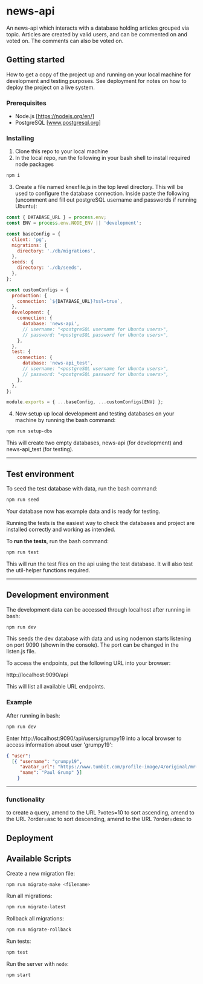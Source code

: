 # news-api

An news-api which interacts with a database holding articles grouped via topic. Articles are created by valid users, and can be commented on and voted on. The comments can also be voted on.

## Getting started
How to get a copy of the project up and running on your local machine for development and testing purposes. See deployment for notes on how to deploy the project on a live system.

### Prerequisites
 - Node.js [https://nodejs.org/en/]
 - PostgreSQL [www.postgresql.org]

### Installing
 1. Clone this repo to your local machine
 2. In the local repo, run the following in your bash shell to install required node packages
 ```bash
npm i
```
 3. Create a file named knexfile.js in the top level directory. This will be used to configure the database connection. Inside paste the following (uncomment and fill out postgreSQL username and passwords if running Ubuntu):

```js
const { DATABASE_URL } = process.env;
const ENV = process.env.NODE_ENV || 'development';

const baseConfig = {
  client: 'pg',
  migrations: {
    directory: './db/migrations',
  },
  seeds: {
    directory: './db/seeds',
  },
};

const customConfigs = {
  production: {
    connection: `${DATABASE_URL}?ssl=true`,
  },
  development: {
    connection: {
      database: 'news-api',
      // username: "<postgreSQL username for Ubuntu users>",
      // password: "<postgreSQL password for Ubuntu users>",
    },
  },
  test: {
    connection: {
      database: 'news-api_test',
      // username: "<postgreSQL username for Ubuntu users>",
      // password: "<postgreSQL password for Ubuntu users>",
    },
  },
};

module.exports = { ...baseConfig, ...customConfigs[ENV] };
```
 4. Now setup up local development and testing databases on your machine by running the bash command:
```bash
npm run setup-dbs
 ```
This will create two empty databases, news-api (for development) and news-api_test (for testing).

----

## Test environment
 To seed the test database with data, run the bash command:
```bash
npm run seed
```
Your database now has example data and is ready for testing.

Running the tests is the easiest way to check the databases and project are installed correctly and working as intended.

To __run the tests__, run the bash command:
```bash
npm run test
```
This will run the test files on the api using the test database. It will also test the util-helper functions required.

----

## Development environment
The development data can be accessed through localhost after running in bash:
```bash
npm run dev
```
This seeds the dev database with data and using nodemon starts listening on port 9090 (shown in the console). The port can be changed in the listen.js file.

To access the endpoints, put the following URL into your browser:

http://localhost:9090/api

This will list all available URL endpoints.

### Example

After running in bash:
```bash
npm run dev
```
Enter http://localhost:9090/api/users/grumpy19 into a local browser to access information about user 'grumpy19':
```json
{ "user":
  [{ "username": "grumpy19",
     "avatar_url": "https://www.tumbit.com/profile-image/4/original/mr-grumpy.jpg",
     "name": "Paul Grump" }]
    }
```

----
### functionality

to create a query, amend to the URL ?votes=10
to sort ascending, amend to the URL ?order=asc
to sort descending, amend to the URL ?order=desc
to 
## Deployment




## Available Scripts

Create a new migration file:

```bash
npm run migrate-make <filename>
```

Run all migrations:

```bash
npm run migrate-latest
```

Rollback all migrations:

```bash
npm run migrate-rollback
```

Run tests:

```bash
npm test
```

Run the server with `node`:

```bash
npm start
```
